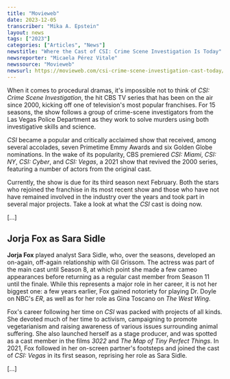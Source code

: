 ```yaml
---
title: "Movieweb"
date: 2023-12-05
transcriber: "Mika A. Epstein"
layout: news
tags: ["2023"]
categories: ["Articles", "News"]
newstitle: "Where the Cast of CSI: Crime Scene Investigation Is Today"
newsreporter: "Micaela Pérez Vitale"
newssource: "Movieweb"
newsurl: https://movieweb.com/csi-crime-scene-investigation-cast-today/
---
```


When it comes to procedural dramas, it's impossible not to think of _CSI: Crime Scene Investigation_, the hit CBS TV series that has been on the air since 2000, kicking off one of television's most popular franchises. For 15 seasons, the show follows a group of crime-scene investigators from the Las Vegas Police Department as they work to solve murders using both investigative skills and science.

_CSI_ became a popular and critically acclaimed show that received, among several accolades, seven Primetime Emmy Awards and six Golden Globe nominations. In the wake of its popularity, CBS premiered _CSI: Miami_, _CSI: NY_, _CSI: Cyber_, and _CSI: Vegas_, a 2021 show that revived the 2000 series, featuring a number of actors from the original cast.

Currently, the show is due for its third season next February. Both the stars who rejoined the franchise in its most recent show and those who have not have remained involved in the industry over the years and took part in several major projects. Take a look at what the _CSI_ cast is doing now.

[...]

## Jorja Fox as Sara Sidle

**Jorja Fox** played analyst Sara Sidle, who, over the seasons, developed an on-again, off-again relationship with Gil Grissom. The actress was part of the main cast until Season 8, at which point she made a few cameo appearances before returning as a regular cast member from Season 11 until the finale. While this represents a major role in her career, it is not her biggest one: a few years earlier, Fox gained notoriety for playing Dr. Doyle on NBC's _ER_, as well as for her role as Gina Toscano on _The West Wing_.

Fox's career following her time on _CSI_ was packed with projects of all kinds. She devoted much of her time to activism, campaigning to promote vegetarianism and raising awareness of various issues surrounding animal suffering. She also launched herself as a stage producer, and was spotted as a cast member in the films _3022_ and _The Map of Tiny Perfect Things_. In 2021, Fox followed in her on-screen partner's footsteps and joined the cast of _CSI: Vegas_ in its first season, reprising her role as Sara Sidle.

[...]
